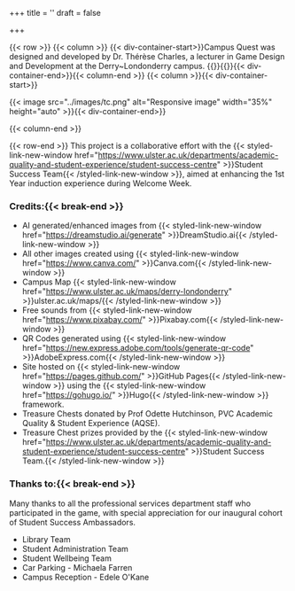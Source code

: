 +++
title = ''
draft = false

+++


{{< row >}}
{{< column >}}
{{< div-container-start>}}Campus Quest was designed and developed by Dr. Thérèse Charles, a lecturer in Game Design and Development at the Derry~Londonderry campus. {{<break-start>}}{{<break-end>}}{{< div-container-end>}}{{< column-end >}}
{{< column >}}{{< div-container-start>}}

{{< image src="../images/tc.png" alt="Responsive image" width="35%" height="auto" >}}{{< div-container-end>}}

{{< column-end >}}

{{< row-end >}}
This project is a collaborative effort with the {{< styled-link-new-window href="<https://www.ulster.ac.uk/departments/academic-quality-and-student-experience/student-success-centre>" >}}Student Success Team{{< /styled-link-new-window >}}, aimed at enhancing the 1st Year induction experience during Welcome Week.

### Credits:{{< break-end >}}

- AI generated/enhanced images from {{< styled-link-new-window href="<https://dreamstudio.ai/generate>" >}}DreamStudio.ai{{< /styled-link-new-window >}}
- All other images created using {{< styled-link-new-window href="<https://www.canva.com/>" >}}Canva.com{{< /styled-link-new-window >}}
- Campus Map {{< styled-link-new-window href="<https://www.ulster.ac.uk/maps/derry-londonderry>" >}}ulster.ac.uk/maps/{{< /styled-link-new-window >}}
- Free sounds from {{< styled-link-new-window href="<https://www.pixabay.com/>" >}}Pixabay.com{{< /styled-link-new-window >}}
- QR Codes generated using {{< styled-link-new-window href="<https://new.express.adobe.com/tools/generate-qr-code>" >}}AdobeExpress.com{{< /styled-link-new-window >}}
- Site hosted on {{< styled-link-new-window href="<https://pages.github.com/>" >}}GitHub Pages{{< /styled-link-new-window >}} using the {{< styled-link-new-window href="<https://gohugo.io/>" >}}Hugo{{< /styled-link-new-window >}} framework.
- Treasure Chests donated by Prof Odette Hutchinson, PVC Academic Quality & Student Experience (AQSE).
- Treasure Chest prizes provided by the {{< styled-link-new-window href="<https://www.ulster.ac.uk/departments/academic-quality-and-student-experience/student-success-centre>" >}}Student Success Team.{{< /styled-link-new-window >}}

### Thanks to:{{< break-end >}}

Many thanks to all the professional services department staff who participated in the game, with special appreciation for our inaugural cohort of Student Success Ambassadors.

- Library Team
- Student Administration Team
- Student Wellbeing Team
- Car Parking - Michaela Farren
- Campus Reception - Edele O'Kane
